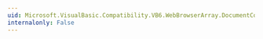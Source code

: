 ```yaml
---
uid: Microsoft.VisualBasic.Compatibility.VB6.WebBrowserArray.DocumentCompleted
internalonly: False
---
```

